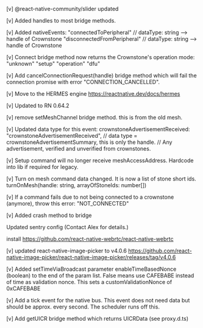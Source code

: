 [v] @react-native-community/slider updated

[v] Added handles to most bridge methods.

[v] Added nativeEvents:
    "connectedToPeripheral"       // dataType: string --> handle of Crownstone
    "disconnectedFromPeripheral"  // dataType: string --> handle of Crownstone

[v] Connect bridge method now returns the Crownstone's operation mode:
    "unknown"
    "setup"
    "operation"
    "dfu"


[v] Add cancelConnectionRequest(handle) bridge method which will fail the connection promise with error "CONNECTION_CANCELLED".

[v] Move to the HERMES engine
    https://reactnative.dev/docs/hermes

[v] Updated to RN 0.64.2

[v] remove setMeshChannel bridge method. this is from the old mesh.

[v] Updated data type for this event:
    crownstoneAdvertisementReceived: "crownstoneAdvertisementReceived",   // data type = crownstoneAdvertisementSummary, this is only the handle. // Any advertisement, verified and unverified from crownstones.
    
[v] Setup command will no longer receive meshAccessAddress. Hardcode into lib if required for legacy.

[v] Turn on mesh command data changed. It is now a list of stone short ids.
    turnOnMesh(handle: string, arrayOfStoneIds: number[])

[v] If a command fails due to not being connected to a crownstone (anymore), throw this error: "NOT_CONNECTED"

[v] Added crash method to bridge

Updated sentry config (Contact Alex for details.)

install https://github.com/react-native-webrtc/react-native-webrtc

[v] updated react-native-image-picker to v4.0.6
    https://github.com/react-native-image-picker/react-native-image-picker/releases/tag/v4.0.6

[v] Added setTimeViaBroadcast parameter enableTimeBasedNonce (boolean) to the end of the param list. False means use CAFEBABE instead of time as validation nonce.
    This sets a customValidationNonce of 0xCAFEBABE

[v] Add a tick event for the native bus. This event does not need data but should be approx. every second. The scheduler runs off this.


[v] Add getUICR bridge method which returns UICRData (see proxy.d.ts)